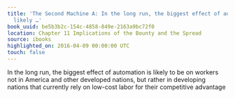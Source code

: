 ```yaml
---
title: 'The Second Machine A: In the long run, the biggest effect of automation is
  likely …'
book_uuid: be5b3b2c-154c-4858-849e-2163a9bc72f0
location: Chapter 11 Implications of the Bounty and the Spread
source: ibooks
highlighted_on: 2016-04-09 00:00:00 UTC
touch: false
---
```


In the long run, the biggest effect of automation is likely to be on workers not in America and other developed nations, but rather in developing nations that currently rely on low-cost labor for their competitive advantage